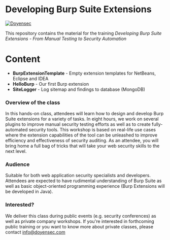 # Developing Burp Suite Extensions

[![Doyensec](https://www.doyensec.com/images/logo.svg)](https://www.doyensec.com/images/logo.svg)

This repository contains the material for the training *Developing Burp Suite Extensions - From Manual Testing to Security Automation*

# Content
  - **BurpExtensionTemplate** - Empty extension templates for NetBeans, Eclipse and IDEA
  - **HelloBurp** - Our first Burp extension
  - **SiteLogger** - Log sitemap and findings to database (MongoDB)

### Overview of the class
In this hands-on class, attendees will learn how to design and develop Burp Suite extensions for a variety of tasks. In eight hours, we work on several plugins to improve manual security testing efforts as well as to create fully-automated security tools. This workshop is based on real-life use cases where the extension capabilities of the tool can be unleashed to improve efficiency and effectiveness of security auditing. As an attendee, you will bring home a full bag of tricks that will take your web security skills to the next level.
### Audience
Suitable for both web application security specialists and developers. Attendees are expected to have rudimental understanding of Burp Suite as well as basic object-oriented programming experience (Burp Extensions will be developed in Java).
### Interested?
We deliver this class during public events (e.g. security conferences) as well as private company workshops. If you're interested in forthcoming public training or you want to know more about private classes, please contact info@doyensec.com
